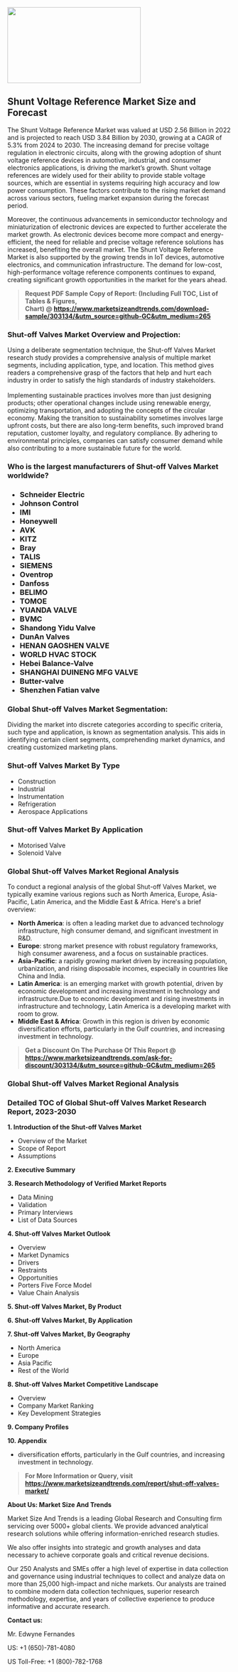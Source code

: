<p><img class="alignnone size-medium wp-image-20088" src="https://ffe5etoiles.com/wp-content/uploads/2024/12/MST1-300x171.png" alt="" width="300" height="171" /></p><h2>Shunt Voltage Reference Market Size and Forecast</h2><p>The Shunt Voltage Reference Market was valued at USD 2.56 Billion in 2022 and is projected to reach USD 3.84 Billion by 2030, growing at a CAGR of 5.3% from 2024 to 2030. The increasing demand for precise voltage regulation in electronic circuits, along with the growing adoption of shunt voltage reference devices in automotive, industrial, and consumer electronics applications, is driving the market’s growth. Shunt voltage references are widely used for their ability to provide stable voltage sources, which are essential in systems requiring high accuracy and low power consumption. These factors contribute to the rising market demand across various sectors, fueling market expansion during the forecast period.</p><p>Moreover, the continuous advancements in semiconductor technology and miniaturization of electronic devices are expected to further accelerate the market growth. As electronic devices become more compact and energy-efficient, the need for reliable and precise voltage reference solutions has increased, benefiting the overall market. The Shunt Voltage Reference Market is also supported by the growing trends in IoT devices, automotive electronics, and communication infrastructure. The demand for low-cost, high-performance voltage reference components continues to expand, creating significant growth opportunities in the market for the years ahead.</p></p><blockquote id="" class=""><strong>Request PDF Sample Copy of Report: (Including Full TOC, List of Tables &amp; Figures, Chart)&nbsp;@&nbsp;<strong><a href="https://www.marketsizeandtrends.com/download-sample/303134/&utm_source=github-GC&utm_medium=265" target="_blank">https://www.marketsizeandtrends.com/download-sample/303134/&utm_source=github-GC&utm_medium=265</a></strong></strong></blockquote><h3 id="" class="">Shut-off Valves Market&nbsp;Overview and Projection:</h3><p id="" class="">Using a deliberate segmentation technique, the Shut-off Valves Market research study provides a comprehensive analysis of multiple market segments, including application, type, and location. This method gives readers a comprehensive grasp of the factors that help and hurt each industry in order to satisfy the high standards of industry stakeholders. <br /> <br />Implementing sustainable practices involves more than just designing products; other operational changes include using renewable energy, optimizing transportation, and adopting the concepts of the circular economy. Making the transition to sustainability sometimes involves large upfront costs, but there are also long-term benefits, such improved brand reputation, customer loyalty, and regulatory compliance. By adhering to environmental principles, companies can satisfy consumer demand while also contributing to a more sustainable future for the world.</p><h3 id="" class="">Who is the largest manufacturers of&nbsp;Shut-off Valves Market worldwide?</h3><h3 class=""><p><ul><li>Schneider Electric </li><li> Johnson Control </li><li> IMI </li><li> Honeywell </li><li> AVK </li><li> KITZ </li><li> Bray </li><li> TALIS </li><li> SIEMENS </li><li> Oventrop </li><li> Danfoss </li><li> BELIMO </li><li> TOMOE </li><li> YUANDA VALVE </li><li> BVMC </li><li> Shandong Yidu Valve </li><li> DunAn Valves </li><li> HENAN GAOSHEN VALVE </li><li> WORLD HVAC STOCK </li><li> Hebei Balance-Valve </li><li> SHANGHAI DUINENG MFG VALVE </li><li> Butter-valve </li><li> Shenzhen Fatian valve</li></ul></p></h3><h3 id="" class="">Global&nbsp;Shut-off Valves Market Segmentation:</h3><p id="" class="">Dividing the market into discrete categories according to specific criteria, such type and application, is known as segmentation analysis. This aids in identifying certain client segments, comprehending market dynamics, and creating customized marketing plans.</p><h3 id="" class="">Shut-off Valves Market&nbsp;By Type</h3><p><p><ul><li>Construction</li><li> Industrial</li><li> Instrumentation</li><li> Refrigeration</li><li> Aerospace Applications</p></li></ul></p></p><h3 id="" class="">Shut-off Valves Market&nbsp;By Application</h3><p class=""><p><ul><li>Motorised Valve</li><li> Solenoid Valve</li></ul></p></p><h3 id="" class="">Global Shut-off Valves Market Regional Analysis</h3><p id="" class="">To conduct a regional analysis of the global Shut-off Valves Market, we typically examine various regions such as North America, Europe, Asia-Pacific, Latin America, and the Middle East &amp; Africa. Here's a brief overview:</p><ul><li><strong>North America</strong>: is often a leading market due to advanced technology infrastructure, high consumer demand, and significant investment in R&amp;D.</li><li><strong>Europe</strong>: strong market presence with robust regulatory frameworks, high consumer awareness, and a focus on sustainable practices.</li><li><strong>Asia-Pacific</strong>: a rapidly growing market driven by increasing population, urbanization, and rising disposable incomes, especially in countries like China and India.</li><li><strong>Latin America</strong>: is an emerging market with growth potential, driven by economic development and increasing investment in technology and infrastructure.Due to economic development and rising investments in infrastructure and technology, Latin America is a developing market with room to grow.</li><li><strong>Middle East &amp; Africa</strong>: Growth in this region is driven by economic diversification efforts, particularly in the Gulf countries, and increasing investment in technology.</li></ul><blockquote id="" class=""><strong>Get a Discount On The Purchase Of This Report @ <strong><a href="https://www.marketsizeandtrends.com/ask-for-discount/303134/&utm_source=github-GC&utm_medium=265" target="_blank">https://www.marketsizeandtrends.com/ask-for-discount/303134/&utm_source=github-GC&utm_medium=265</a></strong></strong></blockquote><h3 id="" class="">Global Shut-off Valves Market Regional Analysis</h3><h3 id="" class="">Detailed TOC of Global Shut-off Valves Market Research Report, 2023-2030</h3><p id="" class=""><strong>1. Introduction of the Shut-off Valves Market</strong></p><ul><li>Overview of the Market</li><li>Scope of Report</li><li>Assumptions</li></ul><p id="" class=""><strong>2. Executive Summary</strong></p><p id="" class=""><strong>3. Research Methodology of Verified Market Reports</strong></p><ul><li>Data Mining</li><li>Validation</li><li>Primary Interviews</li><li>List of Data Sources</li></ul><p id="" class=""><strong>4. Shut-off Valves Market Outlook</strong></p><ul><li>Overview</li><li>Market Dynamics</li><li>Drivers</li><li>Restraints</li><li>Opportunities</li><li>Porters Five Force Model</li><li>Value Chain Analysis</li></ul><p id="" class=""><strong>5. Shut-off Valves Market, By Product</strong></p><p id="" class=""><strong>6. Shut-off Valves Market, By Application</strong></p><p id="" class=""><strong>7. Shut-off Valves Market, By Geography</strong></p><ul><li>North America</li><li>Europe</li><li>Asia Pacific</li><li>Rest of the World</li></ul><p id="" class=""><strong>8. Shut-off Valves Market Competitive Landscape</strong></p><ul><li>Overview</li><li>Company Market Ranking</li><li>Key Development Strategies</li></ul><p id="" class=""><strong>9. Company Profiles</strong></p><p id="" class=""><strong>10. Appendix</strong></p><ul><li>diversification efforts, particularly in the Gulf countries, and increasing investment in technology.</li></ul><blockquote id="" class=""><strong>For More Information or Query, visit <strong><strong><a href="https://www.marketsizeandtrends.com/report/shut-off-valves-market/" target="_blank">https://www.marketsizeandtrends.com/report/shut-off-valves-market/</a></strong></strong></strong></blockquote><p id="" class=""><strong>About Us: Market Size And Trends</strong></p><p id="" class="">Market Size And Trends is a leading Global Research and Consulting firm servicing over 5000+ global clients. We provide advanced analytical research solutions while offering information-enriched research studies.</p><p id="" class="">We also offer insights into strategic and growth analyses and data necessary to achieve corporate goals and critical revenue decisions.</p><p id="" class="">Our 250 Analysts and SMEs offer a high level of expertise in data collection and governance using industrial techniques to collect and analyze data on more than 25,000 high-impact and niche markets. Our analysts are trained to combine modern data collection techniques, superior research methodology, expertise, and years of collective experience to produce informative and accurate research.</p><p id="" class=""><strong>Contact us:</strong></p><p id="" class="">Mr. Edwyne Fernandes</p><p id="" class="">US: +1 (650)-781-4080</p><p id="" class="">US Toll-Free: +1 (800)-782-1768</p>
